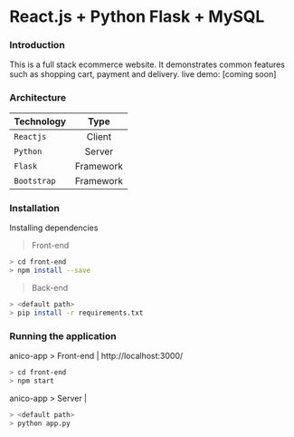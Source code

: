 # React.js + Python Flask + MySQL

### Introduction
This is a full stack ecommerce website. It demonstrates common features such as shopping cart, payment and delivery. 
live demo: [coming soon]

### Architecture
| Technology   | Type           | 
| ------------- |:-------------:
| `Reactjs`     | Client | 
| `Python`     | Server      |  
| `Flask`     | Framework      |  
| `Bootstrap`     | Framework      |  


### Installation
Installing dependencies 
> Front-end
```sh
> cd front-end
> npm install --save
```
> Back-end
```sh
> <default path>
> pip install -r requirements.txt
```

### Running the application
anico-app > Front-end | http://localhost:3000/
```sh
> cd front-end
> npm start
```

anico-app > Server | 
```sh
> <default path>
> python app.py
```


